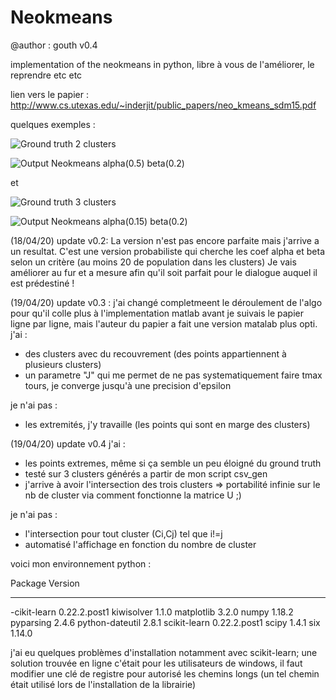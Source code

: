 # Neokmeans
@author : gouth
v0.4


implementation of the neokmeans in python, libre à vous de l'améliorer, le reprendre etc etc

lien vers le papier : http://www.cs.utexas.edu/~inderjit/public_papers/neo_kmeans_sdm15.pdf


quelques exemples :

![Ground truth 2 clusters](https://user-images.githubusercontent.com/31772947/79688471-d6bd1f80-824e-11ea-9b24-df488938ed4c.png)


![Output Neokmeans alpha(0.5) beta(0.2)](https://user-images.githubusercontent.com/31772947/79688468-cf961180-824e-11ea-96b4-750393f1beea.png)

et

![Ground truth 3 clusters](https://user-images.githubusercontent.com/31772947/79688477-df155a80-824e-11ea-9429-c0ae8169b3d7.png)

![Output Neokmeans alpha(0.15) beta(0.2)](https://user-images.githubusercontent.com/31772947/79688476-dcb30080-824e-11ea-8bd9-5d928506def6.png)




(18/04/20) update v0.2: La version n'est pas encore parfaite mais j'arrive a un resultat.
C'est une version probabiliste qui cherche les coef alpha et beta selon un critère (au moins 20 de population dans les clusters)
Je vais améliorer au fur et a mesure afin qu'il soit parfait pour le dialogue auquel il est prédestiné !

(19/04/20) update v0.3 : j'ai changé completmeent le déroulement de l'algo pour qu'il colle plus à l'implementation matlab
avant je suivais le papier ligne par ligne, mais l'auteur du papier a fait une version matalab plus opti.
j'ai :
* des clusters avec du recouvrement (des points appartiennent à plusieurs clusters)
* un parametre "J" qui me permet de ne pas systematiquement faire tmax tours, je converge jusqu'à une precision d'epsilon

je n'ai pas :
* les extremités, j'y travaille (les points qui sont en marge des clusters)

(19/04/20) update v0.4
j'ai :
* les points extremes, même si ça semble un peu éloigné du ground truth
* testé sur 3 clusters générés a partir de mon script csv_gen 
* j'arrive à avoir l'intersection des trois clusters => portabilité infinie sur le nb de cluster via comment fonctionne la matrice U ;)

je n'ai pas :
* l'intersection pour tout cluster (Ci,Cj) tel que i!=j
* automatisé l'affichage en fonction du nombre de cluster 

voici mon environnement python :

Package         Version
--------------- ------------
-cikit-learn    0.22.2.post1
kiwisolver      1.1.0
matplotlib      3.2.0
numpy           1.18.2
pyparsing       2.4.6
python-dateutil 2.8.1
scikit-learn    0.22.2.post1
scipy           1.4.1
six             1.14.0


j'ai eu quelques problèmes d'installation notamment avec scikit-learn;
une solution trouvée en ligne c'était pour les utilisateurs de windows, il faut modifier 
une clé de registre pour autorisé les chemins longs (un tel chemin était utilisé lors de l'installation de la librairie)


